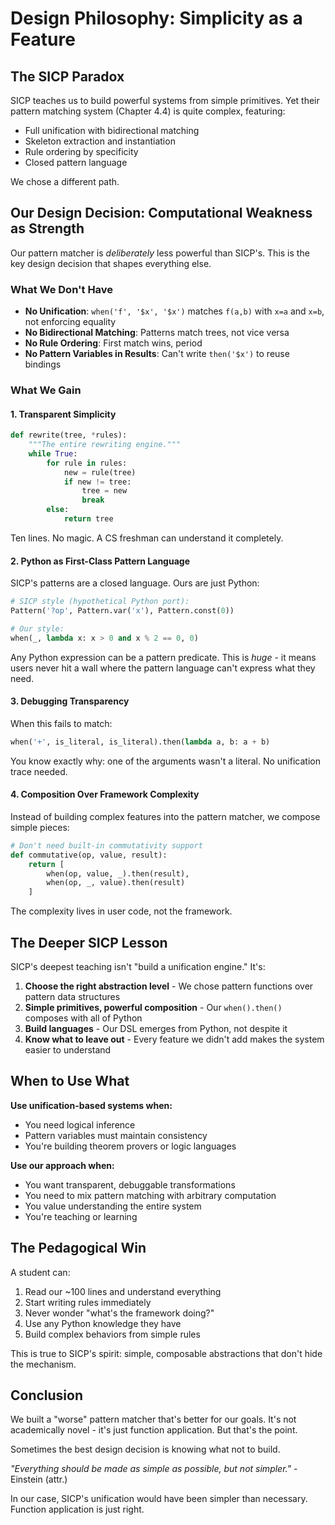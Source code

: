 # Design Philosophy: Simplicity as a Feature

## The SICP Paradox

SICP teaches us to build powerful systems from simple primitives. Yet their pattern matching system (Chapter 4.4) is quite complex, featuring:
- Full unification with bidirectional matching
- Skeleton extraction and instantiation  
- Rule ordering by specificity
- Closed pattern language

We chose a different path.

## Our Design Decision: Computational Weakness as Strength

Our pattern matcher is *deliberately* less powerful than SICP's. This is the key design decision that shapes everything else.

### What We Don't Have
- **No Unification**: `when('f', '$x', '$x')` matches `f(a,b)` with `x=a` and `x=b`, not enforcing equality
- **No Bidirectional Matching**: Patterns match trees, not vice versa
- **No Rule Ordering**: First match wins, period
- **No Pattern Variables in Results**: Can't write `then('$x')` to reuse bindings

### What We Gain

#### 1. Transparent Simplicity
```python
def rewrite(tree, *rules):
    """The entire rewriting engine."""
    while True:
        for rule in rules:
            new = rule(tree)
            if new != tree:
                tree = new
                break
        else:
            return tree
```

Ten lines. No magic. A CS freshman can understand it completely.

#### 2. Python as First-Class Pattern Language

SICP's patterns are a closed language. Ours are just Python:

```python
# SICP style (hypothetical Python port):
Pattern('?op', Pattern.var('x'), Pattern.const(0))

# Our style:
when(_, lambda x: x > 0 and x % 2 == 0, 0)
```

Any Python expression can be a pattern predicate. This is *huge* - it means users never hit a wall where the pattern language can't express what they need.

#### 3. Debugging Transparency

When this fails to match:
```python
when('+', is_literal, is_literal).then(lambda a, b: a + b)
```

You know exactly why: one of the arguments wasn't a literal. No unification trace needed.

#### 4. Composition Over Framework Complexity

Instead of building complex features into the pattern matcher, we compose simple pieces:

```python
# Don't need built-in commutativity support
def commutative(op, value, result):
    return [
        when(op, value, _).then(result),
        when(op, _, value).then(result)
    ]
```

The complexity lives in user code, not the framework.

## The Deeper SICP Lesson

SICP's deepest teaching isn't "build a unification engine." It's:

1. **Choose the right abstraction level** - We chose pattern functions over pattern data structures
2. **Simple primitives, powerful composition** - Our `when().then()` composes with all of Python
3. **Build languages** - Our DSL emerges from Python, not despite it
4. **Know what to leave out** - Every feature we didn't add makes the system easier to understand

## When to Use What

**Use unification-based systems when:**
- You need logical inference
- Pattern variables must maintain consistency
- You're building theorem provers or logic languages

**Use our approach when:**
- You want transparent, debuggable transformations
- You need to mix pattern matching with arbitrary computation  
- You value understanding the entire system
- You're teaching or learning

## The Pedagogical Win

A student can:
1. Read our ~100 lines and understand everything
2. Start writing rules immediately
3. Never wonder "what's the framework doing?"
4. Use any Python knowledge they have
5. Build complex behaviors from simple rules

This is true to SICP's spirit: simple, composable abstractions that don't hide the mechanism.

## Conclusion

We built a "worse" pattern matcher that's better for our goals. It's not academically novel - it's just function application. But that's the point. 

Sometimes the best design decision is knowing what not to build.

*"Everything should be made as simple as possible, but not simpler."* - Einstein (attr.)

In our case, SICP's unification would have been simpler than necessary. Function application is just right.